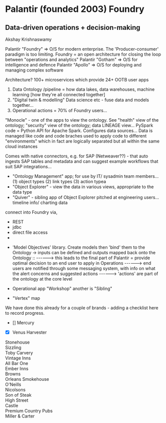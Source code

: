 # Palantir (founded 2003) Foundry
Data-driven operations + decision-making 
----------------
Akshay Krishnaswamy

Palantir "Foundry" => O/S for modern enterprise.  The 'Producer-consumer' paradigm is too limiting. Foundry = an open architecture for closing the loop between "operations and analytics"
Palantir "Gotham" => O/S for intelligence and defence
Palantir "Apollo" => O/S for deploying and managing complex software

Architecture?
100+ microservices which provide 24+ OOTB user apps
1. Data Ontology /pipeline = how data lakes, data warehouses, machine learning [how they're all connected together]
2. "Digital twin & modelling" Data science etc - fuse data and models together...
3. Operational actions = 70% of Foundry users...

"Monocle" - one of the apps to view the ontology.  See "health" view of the ontology; "security" view of the ontology; data LINEAGE view...
PySpark code = Python API for Apache Spark.  Configures data sources...
Data is managed like code and code braches used to apply code to different "environments" which in fact are logically separated but all within the same cloud instances

Comes with native connectors, e.g. for SAP (Netweaver??) - that auto ingests SAP tables and metadata and can suggest example workflows that suit SAP integrations...

- "Ontology Management" app; for use by IT/ sysadmin team members... (1) object types (2) link types (3) action typea
- "Object Explorer" - view the data in various views, appropriate to the data type
- "Quiver" - sibling app of Object Explorer pitched at engineering users... timeline info/ charting data 

connect into Foundry via,
* REST
* jdbc
* direct file access 
* 

- 'Model Objectives' library. Create models then 'bind' them to the Ontology
-> inputs can be defined and outputs mapped back onto the Ontology ::
------> this leads to the final part of Palantir = provide optimal decision to an end user to apply in Operations
------> end users are notified through some messaging system, with info on what the alert concerns and suggested actions
------> 'actions' are part of the ontology at the core level

- Operational app "Workshop" another is "Sibling"
- "Vertex" map


We have done this already for a couple of brands - adding a checklist here to record progress.  

- [] Mercury
- [x] Venus
Harvester

Stonehouse  
Sizzling  
Toby Carvery  
Vintage Inns  
All Bar One  
Ember Inns  
Browns  
Orleans Smokehouse  
O'Neills  
Nicolsons  
Son of Steak  
High Street  
Castle  
Premium Country Pubs  
Miller & Carter
